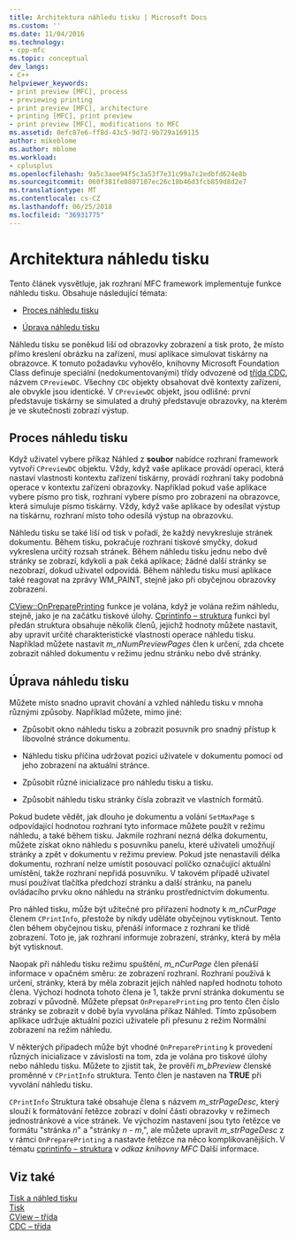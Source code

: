 ```yaml
---
title: Architektura náhledu tisku | Microsoft Docs
ms.custom: ''
ms.date: 11/04/2016
ms.technology:
- cpp-mfc
ms.topic: conceptual
dev_langs:
- C++
helpviewer_keywords:
- print preview [MFC], process
- previewing printing
- print preview [MFC], architecture
- printing [MFC], print preview
- print preview [MFC], modifications to MFC
ms.assetid: 0efc87e6-ff8d-43c5-9d72-9b729a169115
author: mikeblome
ms.author: mblome
ms.workload:
- cplusplus
ms.openlocfilehash: 9a5c3aee94f5c3a53f7e31c99a7c2edbfd624e8b
ms.sourcegitcommit: 060f381fe0807107ec26c18b46d3fcb859d8d2e7
ms.translationtype: MT
ms.contentlocale: cs-CZ
ms.lasthandoff: 06/25/2018
ms.locfileid: "36931775"
---
```

# <a name="print-preview-architecture"></a>Architektura náhledu tisku
Tento článek vysvětluje, jak rozhraní MFC framework implementuje funkce náhledu tisku. Obsahuje následující témata:  
  
-   [Proces náhledu tisku](#_core_the_print_preview_process)  
  
-   [Úprava náhledu tisku](#_core_modifying_print_preview)  
  
 Náhledu tisku se poněkud liší od obrazovky zobrazení a tisk proto, že místo přímo kreslení obrázku na zařízení, musí aplikace simulovat tiskárny na obrazovce. K tomuto požadavku vyhovělo, knihovny Microsoft Foundation Class definuje speciální (nedokumentovanými) třídy odvozené od [třída CDC](../mfc/reference/cdc-class.md), názvem `CPreviewDC`. Všechny `CDC` objekty obsahovat dvě kontexty zařízení, ale obvykle jsou identické. V `CPreviewDC` objekt, jsou odlišné: první představuje tiskárny se simulated a druhý představuje obrazovky, na kterém je ve skutečnosti zobrazí výstup.  
  
##  <a name="_core_the_print_preview_process"></a> Proces náhledu tisku  
 Když uživatel vybere příkaz Náhled z **soubor** nabídce rozhraní framework vytvoří `CPreviewDC` objektu. Vždy, když vaše aplikace provádí operaci, která nastaví vlastnosti kontextu zařízení tiskárny, provádí rozhraní taky podobná operace v kontextu zařízení obrazovky. Například pokud vaše aplikace vybere písmo pro tisk, rozhraní vybere písmo pro zobrazení na obrazovce, která simuluje písmo tiskárny. Vždy, když vaše aplikace by odesílat výstup na tiskárnu, rozhraní místo toho odesílá výstup na obrazovku.  
  
 Náhledu tisku se také liší od tisk v pořadí, že každý nevykresluje stránek dokumentu. Během tisku, pokračuje rozhraní tiskové smyčky, dokud vykreslena určitý rozsah stránek. Během náhledu tisku jednu nebo dvě stránky se zobrazí, kdykoli a pak čeká aplikace; žádné další stránky se nezobrazí, dokud uživatel odpovídá. Během náhledu tisku musí aplikace také reagovat na zprávy WM_PAINT, stejně jako při obyčejnou obrazovky zobrazení.  
  
 [CView::OnPreparePrinting](../mfc/reference/cview-class.md#onprepareprinting) funkce je volána, když je volána režim náhledu, stejně, jako je na začátku tiskové úlohy. [Cprintinfo – struktura](../mfc/reference/cprintinfo-structure.md) funkci byl předán struktura obsahuje několik členů, jejichž hodnoty můžete nastavit, aby upravit určité charakteristické vlastnosti operace náhledu tisku. Například můžete nastavit *m_nNumPreviewPages* člen k určení, zda chcete zobrazit náhled dokumentu v režimu jednu stránku nebo dvě stránky.  
  
##  <a name="_core_modifying_print_preview"></a> Úprava náhledu tisku  
 Můžete místo snadno upravit chování a vzhled náhledu tisku v mnoha různými způsoby. Například můžete, mimo jiné:  
  
-   Způsobit okno náhledu tisku a zobrazit posuvník pro snadný přístup k libovolné stránce dokumentu.  
  
-   Náhledu tisku příčina udržovat pozici uživatele v dokumentu pomocí od jeho zobrazení na aktuální stránce.  
  
-   Způsobit různé inicializace pro náhledu tisku a tisku.  
  
-   Způsobit náhledu tisku stránky čísla zobrazit ve vlastních formátů.  
  
 Pokud budete vědět, jak dlouho je dokumentu a volání `SetMaxPage` s odpovídající hodnotou rozhraní tyto informace můžete použít v režimu náhledu, a také během tisku. Jakmile rozhraní nezná délka dokumentu, můžete získat okno náhledu s posuvníku panelu, které uživateli umožňují stránky a zpět v dokumentu v režimu preview. Pokud jste nenastavili délka dokumentu, rozhraní nelze umístit posouvací políčko označující aktuální umístění, takže rozhraní nepřidá posuvníku. V takovém případě uživatel musí používat tlačítka předchozí stránku a další stránku, na panelu ovládacího prvku okno náhledu na stránku prostřednictvím dokumentu.  
  
 Pro náhled tisku, může být užitečné pro přiřazení hodnoty k *m_nCurPage* členem `CPrintInfo`, přestože by nikdy uděláte obyčejnou vytisknout. Tento člen během obyčejnou tisku, přenáší informace z rozhraní ke třídě zobrazení. Toto je, jak rozhraní informuje zobrazení, stránky, která by měla být vytisknout.  
  
 Naopak při náhledu tisku režimu spuštění, *m_nCurPage* člen přenáší informace v opačném směru: ze zobrazení rozhraní. Rozhraní používá k určení, stránky, která by měla zobrazit jejich náhled napřed hodnotu tohoto člena. Výchozí hodnota tohoto člena je 1, takže první stránka dokumentu se zobrazí v původně. Můžete přepsat `OnPreparePrinting` pro tento člen číslo stránky se zobrazit v době byla vyvolána příkaz Náhled. Tímto způsobem aplikace udržuje aktuální pozici uživatele při přesunu z režim Normální zobrazení na režim náhledu.  
  
 V některých případech může být vhodné `OnPreparePrinting` k provedení různých inicializace v závislosti na tom, zda je volána pro tiskové úlohy nebo náhledu tisku. Můžete to zjistit tak, že prověří *m_bPreview* členské proměnné v `CPrintInfo` struktura. Tento člen je nastaven na **TRUE** při vyvolání náhledu tisku.  
  
 `CPrintInfo` Struktura také obsahuje člena s názvem *m_strPageDesc*, který slouží k formátování řetězce zobrazí v dolní části obrazovky v režimech jednostránkové a více stránek. Ve výchozím nastavení jsou tyto řetězce ve formátu "stránka *n*" a "stránky *n* - *m*,", ale můžete upravit *m_strPageDesc* z v rámci `OnPreparePrinting` a nastavte řetězce na něco komplikovanějších. V tématu [cprintinfo – struktura](../mfc/reference/cprintinfo-structure.md) v *odkaz knihovny MFC* Další informace.  
  
## <a name="see-also"></a>Viz také  
 [Tisk a náhled tisku](../mfc/printing-and-print-preview.md)   
 [Tisk](../mfc/printing.md)   
 [CView – třída](../mfc/reference/cview-class.md)   
 [CDC – třída](../mfc/reference/cdc-class.md)
